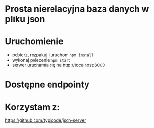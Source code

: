 # Prosta nierelacyjna baza danych w pliku json

# Uruchomienie
- pobierz, rozpakuj i uruchom `npm install`
- wykonaj polecenie `npm start`
- serwer uruchamia się na http://localhost:3000

# Dostępne endpointy


# Korzystam z:
https://github.com/typicode/json-server
